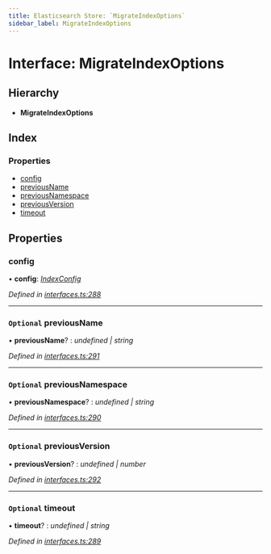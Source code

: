 ```yaml
---
title: Elasticsearch Store: `MigrateIndexOptions`
sidebar_label: MigrateIndexOptions
---
```


# Interface: MigrateIndexOptions

## Hierarchy

* **MigrateIndexOptions**

## Index

### Properties

* [config](migrateindexoptions.md#config)
* [previousName](migrateindexoptions.md#optional-previousname)
* [previousNamespace](migrateindexoptions.md#optional-previousnamespace)
* [previousVersion](migrateindexoptions.md#optional-previousversion)
* [timeout](migrateindexoptions.md#optional-timeout)

## Properties

###  config

• **config**: *[IndexConfig](indexconfig.md)*

*Defined in [interfaces.ts:288](https://github.com/terascope/teraslice/blob/b843209f9/packages/elasticsearch-store/src/interfaces.ts#L288)*

___

### `Optional` previousName

• **previousName**? : *undefined | string*

*Defined in [interfaces.ts:291](https://github.com/terascope/teraslice/blob/b843209f9/packages/elasticsearch-store/src/interfaces.ts#L291)*

___

### `Optional` previousNamespace

• **previousNamespace**? : *undefined | string*

*Defined in [interfaces.ts:290](https://github.com/terascope/teraslice/blob/b843209f9/packages/elasticsearch-store/src/interfaces.ts#L290)*

___

### `Optional` previousVersion

• **previousVersion**? : *undefined | number*

*Defined in [interfaces.ts:292](https://github.com/terascope/teraslice/blob/b843209f9/packages/elasticsearch-store/src/interfaces.ts#L292)*

___

### `Optional` timeout

• **timeout**? : *undefined | string*

*Defined in [interfaces.ts:289](https://github.com/terascope/teraslice/blob/b843209f9/packages/elasticsearch-store/src/interfaces.ts#L289)*
